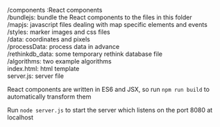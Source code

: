 /components :React components<br />
/bundlejs: bundle the React components to the files in this folder<br />
/mapjs: javascript files dealing with map specific elements and events<br />
/styles: marker images and css files<br />
/data: coordinates and pixels<br />
/processData: process data in advance<br />
/rethinkdb_data: some temporary rethink database file<br />
/algorithms: two example algorithms<br />
index.html: html template<br />
server.js: server file<br />


React components are written in ES6 and JSX, so run ```npm run build``` to automatically transform them<br />

Run ```node server.js``` to start the server which listens on the port 8080 at localhost<br />